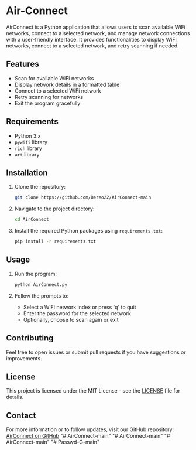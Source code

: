 # Air-Connect

AirConnect is a Python application that allows users to scan available WiFi networks, connect to a selected network, and manage network connections with a user-friendly interface. It provides functionalities to display WiFi networks, connect to a selected network, and retry scanning if needed.


## Features

- Scan for available WiFi networks
- Display network details in a formatted table
- Connect to a selected WiFi network
- Retry scanning for networks
- Exit the program gracefully

## Requirements

- Python 3.x
- `pywifi` library
- `rich` library
- `art` library

## Installation

1. Clone the repository:
    ```bash
    git clone https://github.com/Bereo22/AirConnect-main
    ```

2. Navigate to the project directory:
    ```bash
    cd AirConnect
    ```

3. Install the required Python packages using `requirements.txt`:
    ```bash
    pip install -r requirements.txt
    ```

## Usage

1. Run the program:
    ```bash
    python AirConnect.py
    ```

2. Follow the prompts to:
    - Select a WiFi network index or press 'q' to quit
    - Enter the password for the selected network
    - Optionally, choose to scan again or exit

## Contributing

Feel free to open issues or submit pull requests if you have suggestions or improvements.

## License

This project is licensed under the MIT License - see the [LICENSE](LICENSE) file for details.

## Contact

For more information or to follow updates, visit our GitHub repository: [AirConnect on GitHub](https://github.com/c4nng/AirConnect)
"# AirConnect-main" 
"# AirConnect-main" 
"# AirConnect-main" 
"# Passwd-G-main" 
